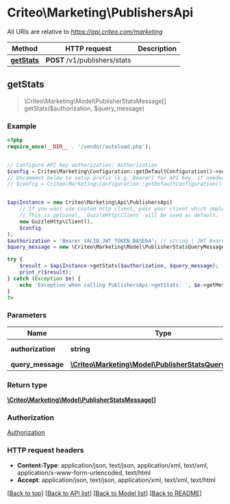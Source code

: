 # Criteo\Marketing\PublishersApi

All URIs are relative to *https://api.criteo.com/marketing*

Method | HTTP request | Description
------------- | ------------- | -------------
[**getStats**](PublishersApi.md#getStats) | **POST** /v1/publishers/stats | 



## getStats

> \Criteo\Marketing\Model\PublisherStatsMessage[] getStats($authorization, $query_message)



### Example

```php
<?php
require_once(__DIR__ . '/vendor/autoload.php');


// Configure API key authorization: Authorization
$config = Criteo\Marketing\Configuration::getDefaultConfiguration()->setApiKey('Authorization', 'YOUR_API_KEY');
// Uncomment below to setup prefix (e.g. Bearer) for API key, if needed
// $config = Criteo\Marketing\Configuration::getDefaultConfiguration()->setApiKeyPrefix('Authorization', 'Bearer');


$apiInstance = new Criteo\Marketing\Api\PublishersApi(
    // If you want use custom http client, pass your client which implements `GuzzleHttp\ClientInterface`.
    // This is optional, `GuzzleHttp\Client` will be used as default.
    new GuzzleHttp\Client(),
    $config
);
$authorization = 'Bearer VALID_JWT_TOKEN_BASE64'; // string | JWT Bearer Token
$query_message = new \Criteo\Marketing\Model\PublisherStatsQueryMessage(); // \Criteo\Marketing\Model\PublisherStatsQueryMessage | 

try {
    $result = $apiInstance->getStats($authorization, $query_message);
    print_r($result);
} catch (Exception $e) {
    echo 'Exception when calling PublishersApi->getStats: ', $e->getMessage(), PHP_EOL;
}
?>
```

### Parameters


Name | Type | Description  | Notes
------------- | ------------- | ------------- | -------------
 **authorization** | **string**| JWT Bearer Token | [default to &#39;Bearer VALID_JWT_TOKEN_BASE64&#39;]
 **query_message** | [**\Criteo\Marketing\Model\PublisherStatsQueryMessage**](../Model/PublisherStatsQueryMessage.md)|  |

### Return type

[**\Criteo\Marketing\Model\PublisherStatsMessage[]**](../Model/PublisherStatsMessage.md)

### Authorization

[Authorization](../../README.md#Authorization)

### HTTP request headers

- **Content-Type**: application/json, text/json, application/xml, text/xml, application/x-www-form-urlencoded, text/html
- **Accept**: application/json, text/json, application/xml, text/xml, text/html

[[Back to top]](#) [[Back to API list]](../../README.md#documentation-for-api-endpoints)
[[Back to Model list]](../../README.md#documentation-for-models)
[[Back to README]](../../README.md)

